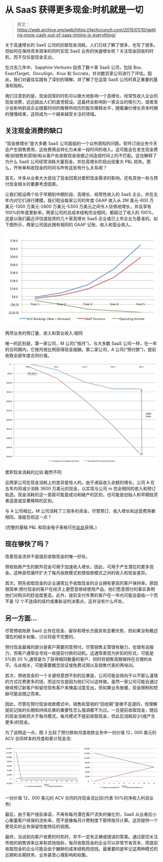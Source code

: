 # 从 SaaS 获得更多现金:时机就是一切

> 原文：<https://web.archive.org/web/https://techcrunch.com/2015/01/10/getting-more-cash-out-of-saas-timing-is-everything/>

关于高速增长的 SaaS 公司的巨额现金消耗，人们已经了解了很多，也写了很多。但如何在保持资本效率的同时实现 SaaS 业务的快速增长呢？关注现金回收的时机，而不仅仅是现金支出。

在过去几年中，Sapphire Ventures 投资了数十家 SaaS 公司，包括 Box、ExactTarget、DocuSign、Krux 和 Socrata，并对数百家公司进行了评估。因此，我们对最佳实践有了深刻的理解，并了解了在运营 SaaS 公司时真正重要的基准和指标。

我们注意到的是，现金回笼的时机可以极大地影响一个高增长、经常性收入企业的现金消费，远远超出人们的直觉假设。这最终会影响到一家企业的吸引力，或者至少会影响到该企业随着时间的推移所经历的股东稀释水平，随着廉价增长资本时期的慢慢结束，这将成为一个越来越受关注的领域。

## 关注现金消费的缺口

“现金换增长”是大多数 SaaS 公司面临的一个众所周知的问题。软件订阅业务今天会产生销售费用，这些费用会转化为未来一段时间的收入。这可能会在发生现金费用(如销售和营销)和从客户处收取现金收据之间造成时间上的不匹配。这也解释了为什么 SaaS 公司经常消耗大量现金，并在高增长阶段出现重大 P&L 损失。那么，开账单和收现金的时间与所有这些有什么关系呢？

首先，许多从业者大大低估了现金回笼对累积现金需求的影响。还有其他一些与预付现金相关的重要考虑因素。

让我们假设两个处于早期到中期阶段、高增长、经常性收入的 SaaS 企业，并在五年内对它们进行建模。我们假设每家公司的年度 GAAP 收入从 2M 美元-600 万美元-1300 万美元-2800 万美元-5300 万美元之间令人钦佩地增长，并且享有 100%的年度更新率。两家公司的总成本结构完全相同，都超过了收入的 100%，这是以我们最近评估或投资的几十家高增长 SaaS 企业或已上市企业为基准的。如下图所示，两家公司因此拥有相同的 GAAP 记账、收入和营业收入。

![Bookings, Revenue and Operating Income of Both Businesses: Same](img/060848cbb185dc2d49c594b42a5f4a11.png)

两项业务的预订量、收入和营业收入:相同

唯一的区别是，第一家公司，M 公司(“按月”)，与大多数 SaaS 公司一样，在一年的合同期内，它按月按比例获得现金报酬。第二家公司，A 公司(“预付款”)，提前收取全部年度合同价值。

![Comparison of Cumulative Cash Burn: Drastically Different](img/a7a8efb813dacafdfa7eeaf072ae4377.png)

累积现金消耗的比较:截然不同

这两家公司在现金消耗上的差异是惊人的。由于递延收入余额的增长，公司 A 在五年内将减少消耗 3600 万美元的现金，以实现与公司 m 完全相同的收入和预订轨迹。现金消耗的这一差距可能是成功和破产的区别，也可能是创始人和早期投资者适度或显著稀释的区别。

与 A 公司相比，M 公司消耗了三倍多的资金，尽管预订、收入增长和运营费用都相同。谁能忽视这一点？

(完整的基础 P&L 和现金电子表格可在[此处](https://web.archive.org/web/20230326081452/http://sapphireventures.com/cnt/uploads/2015/01/Annual-Upfront-vs-Monthly-Payment-Models_Sapphire-Ventures.pdf)获得。)

## 现在够快了吗？

改善现金流并不是提前收取现金的唯一好处。

预收账款产生的额外现金可用于加速收入增长，因此，可用于产生潜在的更多现金。这种良性循环扩大了每月收款模式和预收款模式之间的收入和现金差异。

其次，预先收取现金的企业通常比不收取现金的企业拥有更高的客户保持率。原因很简单:预付现金的客户在经济上更愿意继续使用产品，他们愿意预付的事实表明他们对购买的舒适度更高。此外，提前支付年费的客户在一年内可能会面临一个而不是 12 个不连续的续约或重新谈判决策点，这并没有什么坏处。

## 另一方面…

尽管预收账款 SaaS 业务在现金、留存和增长方面具有显著优势，但如果没有概述潜在的相关权衡，讨论将是不完整的。

预付现金最难的部分是客户需要同意预付。尽管销售主管很有魅力，也很有说服力，但客户通常会寻找一些提前付款的动机。这通常表现为折扣的形式，可能是 5%到 20 %,通常是为了获得相同数量的客户，同时将销售周期保持在合理的水平。与此相关，可能需要概念验证或免费试用以及销售代表的再培训。

其次，预收现金的一个关键但意想不到的后果是，公司可能会倾向于以不那么谨慎的方式花费更多的钱，而这仅仅是因为他们可以这样做。虽然一家公司可能会通过继续预订新客户和留住现有客户来掩盖过度支出，但如果业务放缓，现金限制和短缺可能会随之而来。

因此，尽管在预付现金收款模式中，销售和营销的“回收期”是微不足道的，但理解提前记账的长期和持续后果的重要性怎么强调都不为过。一旦提前收取现金，随后的现金消耗将大于每月模式，每月模式不提前收取现金，但此后消耗较少(或产生更多)的现金。

为了说明这一点，图 3 比较了预付款和月度收款业务中一份价值 12，000 美元的 ACV 合同样本的月度和累计现金流:

[![ Comparison of Monthly Cash Flows of One $12,000 ACV Contract (Represents 50% Net Income Margin Business)](img/5627d18f2091fb1a8d9e928071404e12.png)](https://web.archive.org/web/20230326081452/https://techcrunch.com/wp-content/uploads/2015/01/cash-saas-fig3.png)

一份价值 12，000 美元的 ACV 合同的月现金流比较(代表 50%的净收入利润业务)

最后，由于客户提前承诺，不再有每月潜在客户流失的催化剂，SaaS 从业者应小心衡量客户续保的流失率，而不是像每月计费制度下那样按月计算。这将提供一个更现实的业务保留性能特征的视图。

最终，当谈到向客户收费的时机时，并不一定有正确或错误的答案。通过密切关注传统的销售效率比率和其他指标，每月收取现金的企业可以非常节省资本，而提前收取现金的企业可能会由于臃肿的成本结构而烧钱。最重要的是牢记这两种模式的近期和长期财务、业务甚至心理影响和权衡。